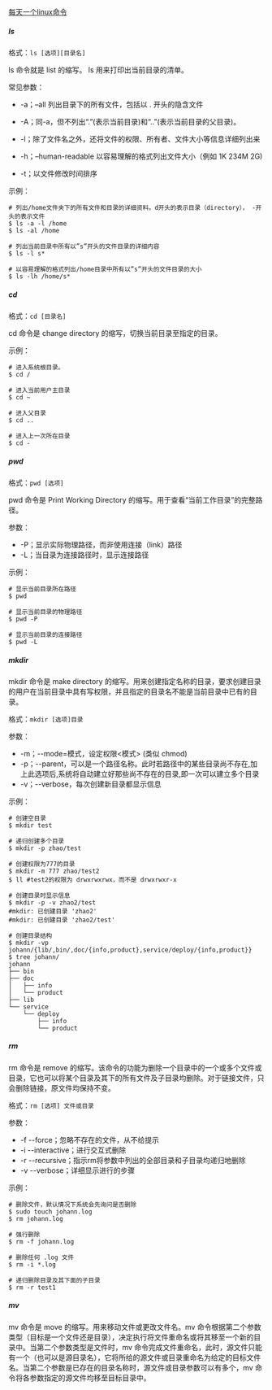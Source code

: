 [每天一个linux命令](https://www.cnblogs.com/peida/archive/2012/12/05/2803591.html)

##### ls

格式：`ls [选项][目录名]`

ls 命令就是 list 的缩写。 ls 用来打印出当前目录的清单。

常见参数：

* -a；–all 列出目录下的所有文件，包括以 . 开头的隐含文件
* -A；同-a，但不列出“.”(表示当前目录)和“..”(表示当前目录的父目录)。

* -l；除了文件名之外，还将文件的权限、所有者、文件大小等信息详细列出来

* -h；–human-readable 以容易理解的格式列出文件大小（例如 1K 234M 2G)

* -t；以文件修改时间排序

示例：

```shell
# 列出/home文件夹下的所有文件和目录的详细资料。d开头的表示目录（directory）， -开头的表示文件
$ ls -a -l /home
$ ls -al /home

# 列出当前目录中所有以”s”开头的文件目录的详细内容
$ ls -l s*

# 以容易理解的格式列出/home目录中所有以”s”开头的文件目录的大小
$ ls -lh /home/s*
```

##### cd

格式：`cd [目录名]`

cd 命令是 change directory 的缩写，切换当前目录至指定的目录。

示例：

```shell
# 进入系统根目录。 
$ cd /

# 进入当前用户主目录
$ cd ~

# 进入父目录
$ cd ..

# 进入上一次所在目录
$ cd -
```

##### pwd

格式：`pwd [选项]`

pwd 命令是 Print Working Directory 的缩写。用于查看“当前工作目录”的完整路径。

参数：

* -P；显示实际物理路径，而非使用连接（link）路径
* -L；当目录为连接路径时，显示连接路径

示例：

```shell
# 显示当前目录所在路径
$ pwd

# 显示当前目录的物理路径
$ pwd -P

# 显示当前目录的连接路径
$ pwd -L
```

##### mkdir

mkdir 命令是 make directory 的缩写。用来创建指定名称的目录，要求创建目录的用户在当前目录中具有写权限，并且指定的目录名不能是当前目录中已有的目录。

格式：`mkdir [选项]目录`

参数：

* -m；--mode=模式，设定权限<模式> (类似 chmod)
* -p；--parent，可以是一个路径名称。此时若路径中的某些目录尚不存在,加上此选项后,系统将自动建立好那些尚不存在的目录,即一次可以建立多个目录
* -v；--verbose，每次创建新目录都显示信息

示例：

```shell
# 创建空目录
$ mkdir test

# 递归创建多个目录
$ mkdir -p zhao/test

# 创建权限为777的目录
$ mkdir -m 777 zhao/test2
$ ll #test2的权限为 drwxrwxrwx，而不是 drwxrwxr-x

# 创建目录时显示信息
$ mkdir -p -v zhao2/test
#mkdir: 已创建目录 'zhao2'
#mkdir: 已创建目录 'zhao2/test'

# 创建目录结构
$ mkdir -vp johann/{lib/,bin/,doc/{info,product},service/deploy/{info,product}}
$ tree johann/                                                                                                       
johann
├── bin
├── doc
│   ├── info
│   └── product
├── lib
└── service
    └── deploy
        ├── info
        └── product
```

##### rm

rm 命令是 remove 的缩写。该命令的功能为删除一个目录中的一个或多个文件或目录，它也可以将某个目录及其下的所有文件及子目录均删除。对于链接文件，只会删除链接，原文件均保持不变。

格式：`rm [选项] 文件或目录`

参数：

* -f --force；忽略不存在的文件，从不给提示
* -i --interactive；进行交互式删除
* -r --recursive；指示rm将参数中列出的全部目录和子目录均递归地删除
* -v --verbose；详细显示进行的步骤

示例：

```shell
# 删除文件，默认情况下系统会先询问是否删除
$ sudo touch johann.log 
$ rm johann.log

# 强行删除
$ rm -f johann.log

# 删除任何 .log 文件
$ rm -i *.log

# 递归删除目录及其下面的子目录
$ rm -r test1
```

##### mv

mv 命令是 move 的缩写。用来移动文件或更改文件名。mv 命令根据第二个参数类型（目标是一个文件还是目录），决定执行将文件重命名或将其移至一个新的目录中。当第二个参数类型是文件时，mv 命令完成文件重命名，此时，源文件只能有一个（也可以是源目录名），它将所给的源文件或目录重命名为给定的目标文件名。当第二个参数是已存在的目录名称时，源文件或目录参数可以有多个，mv 命令将各参数指定的源文件均移至目标目录中。